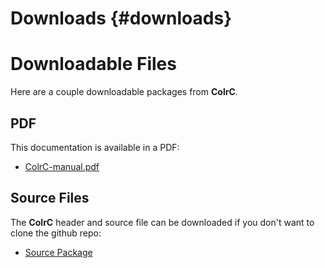 # Downloads {#downloads}

# Downloadable Files

Here are a couple downloadable packages from **ColrC**.

## PDF
This documentation is available in a PDF:
- [ColrC-manual.pdf](https://welbornprod.com/colrc/ColrC-manual.pdf)

## Source Files
The **ColrC** header and source file can be downloaded if you don't want to
clone the github repo:
- [Source Package](https://welbornprod.com/colrc/dist/colrc-0.3.6.tar.gz)
